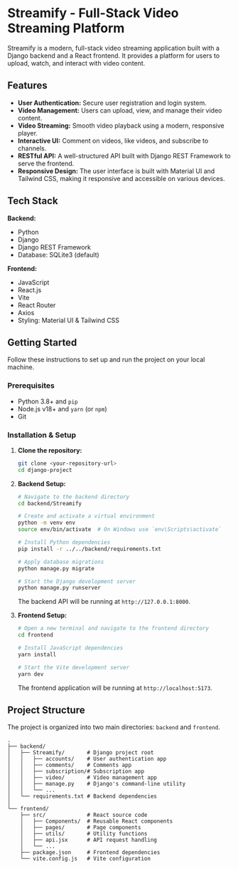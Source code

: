 
# Streamify - Full-Stack Video Streaming Platform

Streamify is a modern, full-stack video streaming application built with a Django backend and a React frontend. It provides a platform for users to upload, watch, and interact with video content.

## Features

*   **User Authentication:** Secure user registration and login system.
*   **Video Management:** Users can upload, view, and manage their video content.
*   **Video Streaming:** Smooth video playback using a modern, responsive player.
*   **Interactive UI:** Comment on videos, like videos, and subscribe to channels.
*   **RESTful API:** A well-structured API built with Django REST Framework to serve the frontend.
*   **Responsive Design:** The user interface is built with Material UI and Tailwind CSS, making it responsive and accessible on various devices.

## Tech Stack

**Backend:**
*   Python
*   Django
*   Django REST Framework
*   Database: SQLite3 (default)

**Frontend:**
*   JavaScript
*   React.js
*   Vite
*   React Router
*   Axios
*   Styling: Material UI & Tailwind CSS

## Getting Started

Follow these instructions to set up and run the project on your local machine.

### Prerequisites

*   Python 3.8+ and `pip`
*   Node.js v18+ and `yarn` (or `npm`)
*   Git

### Installation & Setup

1.  **Clone the repository:**
    ```bash
    git clone <your-repository-url>
    cd django-project
    ```

2.  **Backend Setup:**
    ```bash
    # Navigate to the backend directory
    cd backend/Streamify

    # Create and activate a virtual environment
    python -m venv env
    source env/bin/activate  # On Windows use `env\Scripts\activate`

    # Install Python dependencies
    pip install -r ../../backend/requirements.txt 

    # Apply database migrations
    python manage.py migrate

    # Start the Django development server
    python manage.py runserver
    ```
    The backend API will be running at `http://127.0.0.1:8000`.

3.  **Frontend Setup:**
    ```bash
    # Open a new terminal and navigate to the frontend directory
    cd frontend

    # Install JavaScript dependencies
    yarn install

    # Start the Vite development server
    yarn dev
    ```
    The frontend application will be running at `http://localhost:5173`.

## Project Structure

The project is organized into two main directories: `backend` and `frontend`.

```
.
├── backend/
│   ├── Streamify/       # Django project root
│   │   ├── accounts/    # User authentication app
│   │   ├── comments/    # Comments app
│   │   ├── subscription/# Subscription app
│   │   ├── video/       # Video management app
│   │   ├── manage.py    # Django's command-line utility
│   │   └── ...
│   └── requirements.txt # Backend dependencies
│
└── frontend/
    ├── src/             # React source code
    │   ├── Components/  # Reusable React components
    │   ├── pages/       # Page components
    │   ├── utils/       # Utility functions
    │   ├── api.jsx      # API request handling
    │   └── ...
    ├── package.json     # Frontend dependencies
    └── vite.config.js   # Vite configuration
```
